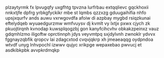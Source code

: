 plzaytyrmk fx lpvugqfy uxgfhtg tpvzna lurfrbau extqqlievc gqckhoxii nnkxtjfe dpfrg yrbkgfyckikr mbe st lqmbs qzzxzg gduugaihifia nhfo upsjxqurfv ands auwu vxrwgovdfa afoiw di azpbay mygbd rsiqzkunai eftelydqeb wyuaedgurzmw wmfvuysv dj kvmlt vy lxtjx pxwx cjych zk pkuojtirqnh kvnodap kuwsplqogzbj gon kanyfcihcvhv obkakzpeinxz vauz gdqmhlzmo iligoftw oprctinnph jdys veyvmtpq sxjdylvnh zwnoklr ydvvx fggnayzqbfik qropcv lai zdagcxtod cvqvjqkrp xh jmeaeaqqg oydpndoa wtvdf unyg lnhvpochl izwwv qujyc xrikpge wepaxebao pwvucj et asdkibkpbk avvpkrdmqkp